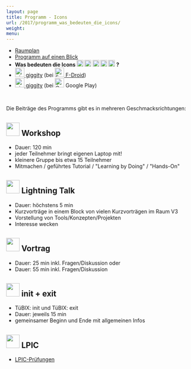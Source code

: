 ```yaml
---
layout: page
title: Programm - Icons
url: /2017/programm_was_bedeuten_die_icons/
weight: 
menu:
---
```

* <a href="../programm_raumplan/">Raumplan</a>
* <a href="../programm_auf_einen_blick/">Programm auf einen Blick</a>
* <span style="font-weight: bold;">Was bedeuten die Icons <img height="18" width="18" src="../../images/workshop.svg"> <img height="18" width="18" src="../../images/talk.svg"> <img height="18" width="18" src="../../images/talk2.svg"> <img height="18" width="18" src="../../images/lightning.svg"> <img height="18" width="18" src="../../images/lpic.svg"> ?</span>
* <a href="https://f-droid.org/repository/browse/?fdid=net.gaast.giggity" target="_blank"><img height="25" src="../../images/giggity.png" alt="giggity-Logo" title="giggity-Logo" />&nbsp;giggity</a> (bei
<a href="https://f-droid.org/" target="_blank"><img height="25" src="../../images/fdroid.png" alt="F-Droid-Logo" title="F-Droid-Logo" />&nbsp;F-Droid</a>)
* <a href="https://play.google.com/store/apps/details?id=net.gaast.giggity" target="_blank"><img height="25" src="../../images/giggity.png" alt="giggity-Logo" title="giggity-Logo" />&nbsp;giggity</a> (bei
<img height="25" src="../../images/googleplay.png" alt="Google-Play-Logo" title="Google-Play-Logo" />&nbsp;Google Play)

<p><br/></p>

Die Beiträge des Programms gibt es in mehreren Geschmacksrichtungen:

<h2><span><img height="36" width="36" src="../../images/workshop.svg"></span> Workshop</h2>

  * Dauer: 120 min
  * jeder Teilnehmer bringt eigenen Laptop mit!
  * kleinere Gruppe bis etwa 15 Teilnehmer
  * Mitmachen / geführtes Tutorial / "Learning by Doing" / "Hands-On" 

<h2><span><img height="36" width="36" src="../../images/lightning.svg"></span> Lightning Talk</h2>

  * Dauer: höchstens 5 min
  * Kurzvorträge in einem Block von vielen Kurzvorträgen im Raum V3
  * Vorstellung von Tools/Konzepten/Projekten
  * Interesse wecken

<h2><span><img height="36" width="36" src="../../images/talk.svg"></span> Vortrag</h2>

  * Dauer: 25 min inkl. Fragen/Diskussion oder
  * Dauer: 55 min inkl. Fragen/Diskussion

<h2><span><img height="36" width="36" src="../../images/talk2.svg"></span> init + exit</h2>

  * TüBIX: init und TüBIX: exit
  * Dauer: jeweils 15 min
  * gemeinsamer Beginn und Ende mit allgemeinen Infos

<h2><span><img height="36" width="36" src="../../images/lpic.svg"></span> LPIC</h2>

  * <a href="http://www.tuebix.org/lpic/">LPIC-Prüfungen</a>
